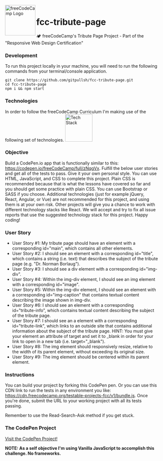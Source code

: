 <a href="https://www.freecodecamp.org/">
  <img align="left" width="100" height="100" alt="freeCodeCamp Logo" src="https://raw.githubusercontent.com/gitpullsh/fcc-tribute-page/master/assets/freecodecamp_logo.gif" />
</a>

# fcc-tribute-page
🏕 freeCodeCamp's Tribute Page Project - Part of the "Responsive Web Design Certification"

### Development
To run this project locally in your machine, you will need to run the following commands from your terminal/console application.
```
git clone https://github.com/gitpullsh/fcc-tribute-page.git
cd fcc-tribute-page
npm i && npm start
```

### Technologies
In order to follow the freeCodeCamp Curriculum I'm making use of the following set of technologies.
<img height="90" alt="Tech Stack" src="https://raw.githubusercontent.com/gitpullsh/fcc-tribute-page/master/assets/tech-stack.png" />

### Objective
Build a CodePen.io app that is functionally similar to this: https://codepen.io/freeCodeCamp/full/zNqgVx.
Fulfill the below user stories and get all of the tests to pass. Give it your own personal style.
You can use HTML, JavaScript, and CSS to complete this project. Plain CSS is recommended because that is what the lessons have covered so far and you should get some practice with plain CSS. You can use Bootstrap or SASS if you choose. Additional technologies (just for example jQuery, React, Angular, or Vue) are not recommended for this project, and using them is at your own risk. Other projects will give you a chance to work with different technology stacks like React. We will accept and try to fix all issue reports that use the suggested technology stack for this project. Happy coding!

### User Story
- User Story #1: My tribute page should have an element with a corresponding id="main", which contains all other elements.
- User Story #2: I should see an element with a corresponding id="title", which contains a string (i.e. text) that describes the subject of the tribute page (e.g. "Dr. Norman Borlaug").
- User Story #3: I should see a div element with a corresponding id="img-div".
- User Story #4: Within the img-div element, I should see an img element with a corresponding id="image".
- User Story #5: Within the img-div element, I should see an element with a corresponding id="img-caption" that contains textual content describing the image shown in img-div.
- User Story #6: I should see an element with a corresponding id="tribute-info", which contains textual content describing the subject of the tribute page.
- User Story #7: I should see an a element with a corresponding id="tribute-link", which links to an outside site that contains additional information about the subject of the tribute page. HINT: You must give your element an attribute of target and set it to _blank in order for your link to open in a new tab (i.e. target="_blank").
- User Story #8: The img element should responsively resize, relative to the width of its parent element, without exceeding its original size.
- User Story #9: The img element should be centered within its parent element.

### Instructions
You can build your project by forking this CodePen pen. Or you can use this CDN link to run the tests in any environment you like: https://cdn.freecodecamp.org/testable-projects-fcc/v1/bundle.js.
Once you're done, submit the URL to your working project with all its tests passing.

Remember to use the Read-Search-Ask method if you get stuck.

### The CodePen Project
[Visit the CodePen Project!](https://codepen.io/eborai/pen/oMmaPM)

**NOTE: As a self objective I'm using Vanilla JavaScript to accomplish this challenge. No frameworks.**

